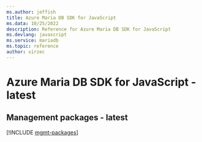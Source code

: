 ```yaml
---
ms.author: jeffish
title: Azure Maria DB SDK for JavaScript
ms.data: 10/25/2022
description: Reference for Azure Maria DB SDK for JavaScript
ms.devlang: javascript
ms.service: mariadb
ms.topic: reference
author: xirzec
---
```

# Azure Maria DB SDK for JavaScript - latest

## Management packages - latest
[!INCLUDE [mgmt-packages](maria-db-mgmt-index.md)]